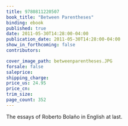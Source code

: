 ```yaml
---
title: 9780811220507
book_title: "Between Parentheses"
binding: ebook
published: true
date: 2011-05-30T14:28:00-04:00
publication_date: 2011-05-30T14:28:00-04:00
show_in_forthcoming: false
contributors:

cover_image_path: betweenparentheses.JPG
forsale: false
saleprice:
shipping_charge:
price_us: 24.95
price_cn:
trim_size:
page_count: 352
---
```

The essays of Roberto Bolaño in English at last.

